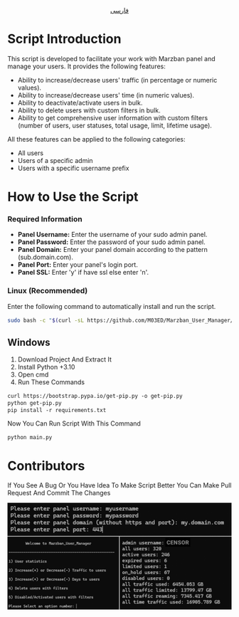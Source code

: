 <p align="center">
	<a href="./README-fa.md">
	فارسی
	</a>
</p>

# Script Introduction

This script is developed to facilitate your work with Marzban panel and manage your users. It provides the following features:

- Ability to increase/decrease users' traffic (in percentage or numeric values).
- Ability to increase/decrease users' time (in numeric values).
- Ability to deactivate/activate users in bulk.
- Ability to delete users with custom filters in bulk.
- Ability to get comprehensive user information with custom filters (number of users, user statuses, total usage, limit, lifetime usage).

All these features can be applied to the following categories:

- All users
- Users of a specific admin
- Users with a specific username prefix

# How to Use the Script

### Required Information

- **Panel Username:** Enter the username of your sudo admin panel.
- **Panel Password:** Enter the password of your sudo admin panel.
- **Panel Domain:** Enter your panel domain according to the pattern (sub.domain.com).
- **Panel Port:** Enter your panel's login port.
- **Panel SSL:** Enter 'y' if have ssl else enter 'n'.

### Linux (Recommended)

Enter the following command to automatically install and run the script.
```bash
sudo bash -c "$(curl -sL https://github.com/M03ED/Marzban_User_Manager/raw/main/install.sh)"
```

## Windows
1. Download Project And Extract It 
2. Install Python +3.10
3. Open cmd
4. Run These Commands
```
curl https://bootstrap.pypa.io/get-pip.py -o get-pip.py
python get-pip.py
pip install -r requirements.txt
```
Now You Can Run Script With This Command
```
python main.py
```
# Contributors
If You See A Bug Or You Have Idea To Make Script Better You Can Make Pull Request And Commit The Changes

![Example Image](shot.png)
